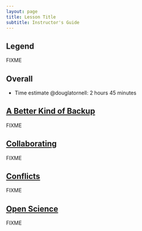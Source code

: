 ```yaml
---
layout: page
title: Lesson Title
subtitle: Instructor's Guide
---
```

## Legend

FIXME

## Overall

*   Time estimate @douglatornell: 2 hours 45 minutes

## [A Better Kind of Backup](01-backup.html)

FIXME

## [Collaborating](02-collab.html)

FIXME

## [Conflicts](03-conflict.html)

FIXME

## [Open Science](04-open.html)

FIXME
